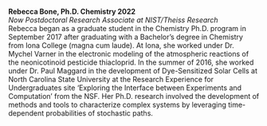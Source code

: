 <b>Rebecca Bone, Ph.D. Chemistry 2022</b><br>
<em>Now Postdoctoral Research Associate at NIST/Theiss Research</em><br>
Rebecca began as a graduate student in the Chemistry Ph.D. program in September 2017 after graduating with a Bachelor’s degree in Chemistry from Iona College (magna cum laude). At Iona, she worked under Dr. Mychel Varner in the electronic modeling of the atmospheric reactions of the neonicotinoid pesticide thiacloprid. In the summer of 2016, she worked under Dr. Paul Maggard in the development of Dye-Sensitized Solar Cells at North Carolina State University at the Research Experience for Undergraduates site ‘Exploring the Interface between Experiments and Computation’ from the NSF. Her Ph.D. research involved the development of methods and tools to characterize complex systems by leveraging time-dependent probabilities of stochastic paths.

